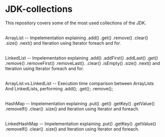 # JDK-collections
This repository covers some of the most used collections of the JDK.

<br />ArrayList -- 
Impelementation explaining .add() .get() .remove() .clear() .size() .next() and Iteration using Iterator foreach and for.

<br />LinkedList -- 
Impelementation explaining .add() .addFirst() .addLast() .get() .remove() .removeFirst() .removeLast(). .clear() .isEmpty() .size() .next() and Iteration using Iterator foreach and for.

<br />ArrayList.vs.LinkedList -- 
Execution time comparison between ArrayLists And LinkedLists, performing .add(); .get(); .remove();

<br />HashMap -- 
Impelementation explaining .put() .get() .getKey() .getValue() .removeIf() .clear() .size() and Iteration using Iterator and foreach. 

<br />LinkedHashMap -- 
Impelementation explaining .put() .getKey() .getValue() .removeIf() .clear() .size() and Iteration using Iterator and foreach. 
